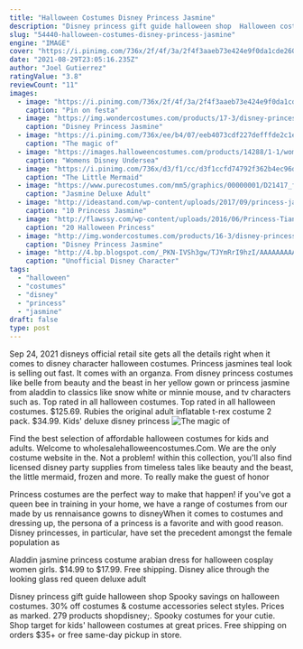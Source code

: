 ```yaml
---
title: "Halloween Costumes Disney Princess Jasmine"
description: "Disney princess gift guide halloween shop  Halloween costumes for kids. Dress trick-or-treaters as their favorite characters from disney, pixar, marvel and star wars. 105 products shopdisney;"
slug: "54440-halloween-costumes-disney-princess-jasmine"
engine: "IMAGE"
cover: "https://i.pinimg.com/736x/2f/4f/3a/2f4f3aaeb73e424e9f0da1cde260f04e.jpg"
date: "2021-08-29T23:05:16.235Z"
author: "Joel Gutierrez"
ratingValue: "3.8"
reviewCount: "11"
images:
  - image: "https://i.pinimg.com/736x/2f/4f/3a/2f4f3aaeb73e424e9f0da1cde260f04e.jpg"
    caption: "Pin on festa"
  - image: "https://img.wondercostumes.com/products/17-3/disney-princess-jasmine-womens-costume.jpg"
    caption: "Disney Princess Jasmine"
  - image: "https://i.pinimg.com/736x/ee/b4/07/eeb4073cdf227defffde2c1ecbfd71b6--princess-make-up-disney-princess.jpg"
    caption: "The magic of"
  - image: "https://images.halloweencostumes.com/products/14288/1-1/womens-disney-undersea-ariel-costume.jpg"
    caption: "Womens Disney Undersea"
  - image: "https://i.pinimg.com/736x/d3/f1/cc/d3f1ccfd74792f362b4ec96d0f4e69e3.jpg"
    caption: "The Little Mermaid"
  - image: "https://www.purecostumes.com/mm5/graphics/00000001/D21417_full_1.jpg"
    caption: "Jasmine Deluxe Adult"
  - image: "http://ideastand.com/wp-content/uploads/2017/09/princess-jasmine-costume-diy/12-princess-jasmine-costume-diy-ideas.jpg"
    caption: "10 Princess Jasmine"
  - image: "http://flawssy.com/wp-content/uploads/2016/06/Princess-Tiana-Adult-Halloween-Costume.jpg"
    caption: "20 Halloween Princess"
  - image: "http://img.wondercostumes.com/products/16-3/disney-princess-jasmine-classic-girl-wand.jpg"
    caption: "Disney Princess Jasmine"
  - image: "http://4.bp.blogspot.com/_PKN-IVSh3gw/TJYmRrI9hzI/AAAAAAAAA4M/bZVUdmwPKSo/s1600/Mickey+and+Minnie.JPG"
    caption: "Unofficial Disney Character"
tags:
  - "halloween"
  - "costumes"
  - "disney"
  - "princess"
  - "jasmine"
draft: false
type: post
---
```


Sep 24, 2021 disneys official retail site gets all the details right when it comes to disney character halloween costumes.  Princess jasmines teal look is selling out fast. It comes with an organza. From disney princess costumes like belle from beauty and the beast in her yellow gown or princess jasmine from aladdin to classics like snow white or minnie mouse, and tv characters such as. Top rated in all halloween costumes. Top rated in all halloween costumes. $125.69. Rubies the original adult inflatable t-rex costume 2 pack. $34.99.  Kids' deluxe disney princess
![The magic of](https://i.pinimg.com/736x/ee/b4/07/eeb4073cdf227defffde2c1ecbfd71b6--princess-make-up-disney-princess.jpg "The magic of")

Find the best selection of affordable halloween costumes for kids and adults. Welcome to wholesalehalloweencostumes.Com. We are the only costume website in the. Not a problem! within this collection, you&#39;ll also find licensed disney party supplies from timeless tales like beauty and the beast, the little mermaid, frozen and more. To really make the guest of honor
<!--inArticleAds-->

<!--galleryOne-->

Princess costumes are the perfect way to make that happen! if you've got a queen bee in training in your home, we have a range of costumes from our made by us rennaisance gowns to disneyWhen it comes to costumes and dressing up, the persona of a princess is a favorite and with good reason. Disney princesses, in particular, have set the precedent amongst the female population as
<!--inArticleAds-->

<!--galleryTwo-->

Aladdin jasmine princess costume arabian dress for halloween cosplay women girls. $14.99 to $17.99. Free shipping.  Disney alice through the looking glass red queen deluxe adult
<!--galleryThree-->

Disney princess gift guide halloween shop  Spooky savings on halloween costumes. 30% off costumes & costume accessories select styles. Prices as marked. 279 products shopdisney;. Spooky costumes for your cutie. Shop target for kids' halloween costumes at great prices. Free shipping on orders $35+ or free same-day pickup in store.